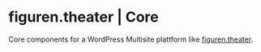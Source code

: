 # figuren.theater | Core

Core components for a WordPress Multisite plattform like [figuren.theater](https://figuren.theater).


